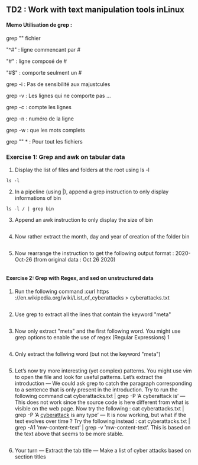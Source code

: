 ## TD2 : Work with text manipulation tools inLinux

#### Memo Utilisation de grep :

grep "" fichier

"^#" : ligne commencant par #

"#"  : ligne composé de # 

"#$" : comporte seulment un #

grep -i : Pas de sensibilité aux majustcules

grep -v : Les lignes qui ne comporte pas ...

grep -c : compte les lignes

grep -n : numéro de la ligne

grep -w : que les mots complets

grep "" * : Pour tout les fichiers 


### Exercise 1: Grep and awk on tabular data
1. Display the list of files and folders at the root using ls -l
```
ls -l
```
2. In a pipeline (using |), append a grep instruction to only display informations of bin
```
ls -l / | grep bin
```
3. Append an awk instruction to only display the size of bin
```

```
4. Now rather extract the month, day and year of creation of the folder bin
```
```
5. Now rearrange the instruction to get the following output format : 2020-
Oct-26 (from original data : Oct 26 2020)
```
```

#### Exercise 2: Grep with Regex, and sed on unstructured data
1. Run the following command :curl https ://en.wikipedia.org/wiki/List_of_cyberattacks > cyberattacks.txt
```
```
2. Use grep to extract all the lines that contain the keyword "meta"
```
```
3. Now only extract "meta" and the first following word. You might use grep options to enable the use of regex (Regular Expressions) 1
```
```
4. Only extract the follwing word (but not the keyword "meta")
```
```
5. Let’s now try more interesting (yet complex) patterns. You might use vim
to open the file and look for useful patterns. Let’s extract the introduction
— We could ask grep to catch the paragraph corresponding to a sentence
that is only present in the introduction. Try to run the following
command cat cyberattacks.txt | grep -P ’A cyberattack is’
— This does not work since the source code is here different from what
is visible on the web page. Now try the following : cat cyberattacks.txt |
grep -P ’A <a href="/wiki/Cyberattack" title="Cyberattack">cyberattack</a>
is any type’
— It is now working, but what if the text evolves over time ? Try the
following instead : cat cyberattacks.txt | grep -A1 ’mw-content-text’ |
grep -v ’mw-content-text’. This is based on the text above that seems
to be more stable.
```
```

6. Your turn
— Extract the tab title
— Make a list of cyber attacks based on section titles
```
```
